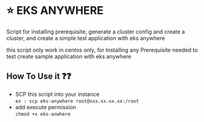 # :star: EKS ANYWHERE 
Script for installing prerequisite, generate a cluster config and create a cluster, and create a simple test application with eks anywhere

this script only work in centos only, for Installing any Prerequisite needed to test create sample application with eks anywhere

## How To Use it :question::question:

* SCP this script into your instance <br/>
``` ex : scp eks-anywhere root@xxx.xx.xx.xx:/root ```
* add execute permission <br/>
``` chmod +x eks-anwhere ```
